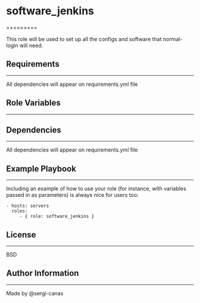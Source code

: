 # software_jenkins
=========

This role will be used to set up all the configs and software that normal-login will need.

## Requirements
------------

All dependencies will appear on requirements.yml file

## Role Variables
--------------



## Dependencies
------------

All dependencies will appear on requirements.yml file

## Example Playbook
----------------

Including an example of how to use your role (for instance, with variables passed in as parameters) is always nice for users too:

    - hosts: servers
      roles:
         - { role: software_jenkins }

## License
-------

BSD

## Author Information
------------------
Made by @sergi-canas
